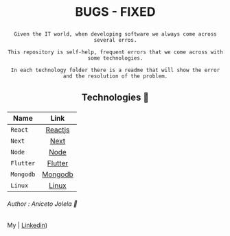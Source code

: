 # <p align='center'> BUGS - FIXED</p>

<div align='center'>

    Given the IT world, when developing software we always come across several erros.

    This repository is self-help, frequent errors that we come across with some technologies.

    In each technology folder there is a readme that will show the error and the resolution of the problem.
</div>

## <p align='center'> Technologies  🚀 </p> 

<div align='center'>

| Name            | Link |
|-----------------|:----------:|
| `React`         | [Reactjs](https://reactjs.org/docs/create-a-new-react-app.html) |
| `Next`          | [Next](https://nextjs.org/docs/getting-started) |
| `Node`          | [Node](https://nodejs.org/en/) |
| `Flutter`       | [Flutter](https://docs.flutter.dev/get-started/install) |
| `Mongodb`       | [Mongodb](https://www.mongodb.com/home) |
| `Linux`         | [Linux](https://www.linux.org/) |

</div>

###### Author : Aniceto Jolela 🥰
 My  | [Linkedin](https://www.linkedin.com/in/aniceto-jolela-076547184/))